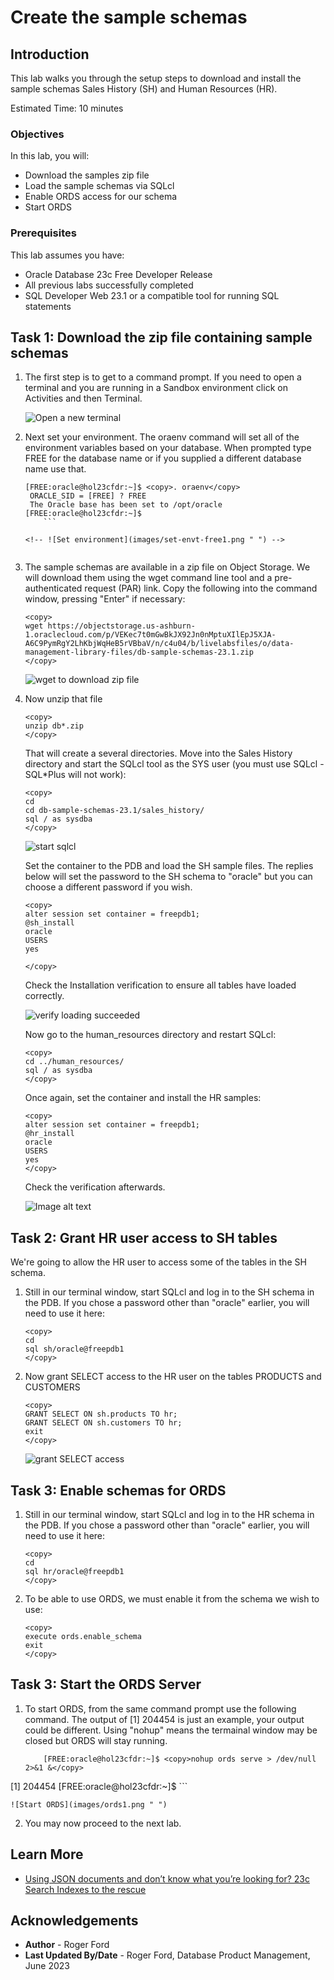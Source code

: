 # Create the sample schemas

## Introduction

This lab walks you through the setup steps to download and install the sample schemas Sales History (SH) and Human Resources (HR).

Estimated Time: 10 minutes

### Objectives

In this lab, you will:
* Download the samples zip file
* Load the sample schemas via SQLcl
* Enable ORDS access for our schema
* Start ORDS

### Prerequisites

This lab assumes you have:
* Oracle Database 23c Free Developer Release
* All previous labs successfully completed
* SQL Developer Web 23.1 or a compatible tool for running SQL statements

## Task 1: Download the zip file containing sample schemas

1. The first step is to get to a command prompt. If you need to open a terminal and you are running in a Sandbox environment click on Activities and then Terminal.

    ![Open a new terminal](images/open-terminal.png " ")

2. Next set your environment. The oraenv command will set all of the environment variables based on your database. When prompted type FREE for the database name or if you supplied a different database name use that.
    ```
    [FREE:oracle@hol23cfdr:~]$ <copy>. oraenv</copy>
     ORACLE_SID = [FREE] ? FREE
     The Oracle base has been set to /opt/oracle
    [FREE:oracle@hol23cfdr:~]$
		```

    <!-- ![Set environment](images/set-envt-free1.png " ") -->


3. The sample schemas are available in a zip file on Object Storage. We will download them using the wget command line tool and a pre-authenticated request (PAR) link. Copy the following into the command window, pressing "Enter" if necessary:
    ```
    <copy>
    wget https://objectstorage.us-ashburn-1.oraclecloud.com/p/VEKec7t0mGwBkJX92Jn0nMptuXIlEpJ5XJA-A6C9PymRgY2LhKbjWqHeB5rVBbaV/n/c4u04/b/livelabsfiles/o/data-management-library-files/db-sample-schemas-23.1.zip
    </copy>
    ```
    ![wget to download zip file](images/wget.png " ")

4. Now unzip that file
    ```
    <copy>
    unzip db*.zip
    </copy>
    ```

    That will create a several directories. Move into the Sales History directory and start the SQLcl tool as the SYS user (you must use SQLcl - SQL*Plus will not work):

    ```
    <copy>
    cd
    cd db-sample-schemas-23.1/sales_history/
    sql / as sysdba
    </copy>
    ```

    ![start sqlcl](./images/sqlcl-start.png " ")

    Set the container to the PDB and load the SH sample files. The replies below will set the password to the SH schema to "oracle" but you can choose a different password if you wish.

    ```
    <copy>
    alter session set container = freepdb1;
    @sh_install
    oracle
    USERS
    yes
    
    </copy>
    ````

    Check the Installation verification to ensure all tables have loaded correctly.

    ![verify loading succeeded](./images/sh-verify.png " ")

    Now go to the human_resources directory and restart SQLcl:

    ```
    <copy>
    cd ../human_resources/
    sql / as sysdba
    </copy>
    ````

    Once again, set the container and install the HR samples:

    ```
    <copy>
    alter session set container = freepdb1;
    @hr_install
    oracle
    USERS
    yes
    </copy>
    ````

    Check the verification afterwards.

    ![Image alt text](images/hr-verify.png " ")

## Task 2: Grant HR user access to SH tables

We're going to allow the HR user to access some of the tables in the SH schema.

1. Still in our terminal window, start SQLcl and log in to the SH schema in the PDB. If you chose a password other than "oracle" earlier, you will need to use it here:

    ```
    <copy>
    cd
    sql sh/oracle@freepdb1
    </copy>
    ```

2.  Now grant SELECT access to the HR user on the tables PRODUCTS and CUSTOMERS

    ```
    <copy>
    GRANT SELECT ON sh.products TO hr;
    GRANT SELECT ON sh.customers TO hr;
    exit
    </copy>
    ```

    ![grant SELECT access](images/grants.png " ")

## Task 3: Enable schemas for ORDS

1.  Still in our terminal window, start SQLcl and log in to the HR schema in the PDB. If you chose a password other than "oracle" earlier, you will need to use it here:

    ```
    <copy>
    cd
    sql hr/oracle@freepdb1
    </copy>
    ```

2.  To be able to use ORDS, we must enable it from the schema we wish to use:

    ```
    <copy>
    execute ords.enable_schema
    exit
    </copy>
    ```

## Task 3: Start the ORDS Server

1. To start ORDS, from the same command prompt use the following command. The output of [1] 204454 is just an example, your output could be different. Using "nohup" means the termainal window may be closed but ORDS will stay running.

    ```
		[FREE:oracle@hol23cfdr:~]$ <copy>nohup ords serve > /dev/null 2>&1 &</copy>
[1] 204454
[FREE:oracle@hol23cfdr:~]$
		```

    ![Start ORDS](images/ords1.png " ")


2. You may now proceed to the next lab.

## Learn More

* [Using JSON documents and don’t know what you’re looking for? 23c Search Indexes to the rescue](https://blogs.oracle.com/database/post/23c-search-index)

## Acknowledgements
* **Author** - Roger Ford
* **Last Updated By/Date** - Roger Ford, Database Product Management, June 2023
